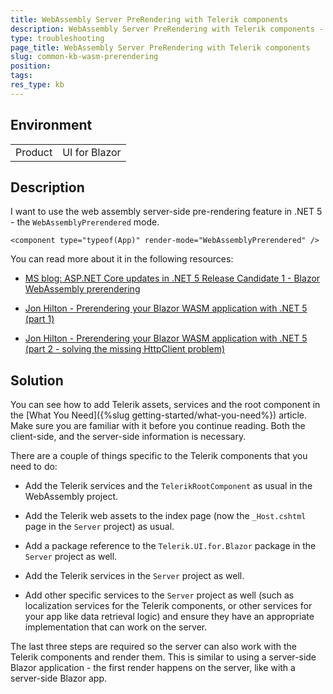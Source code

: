 ```yaml
---
title: WebAssembly Server PreRendering with Telerik components
description: WebAssembly Server PreRendering with Telerik components - two things that you need to set up
type: troubleshooting
page_title: WebAssembly Server PreRendering with Telerik components
slug: common-kb-wasm-prerendering
position: 
tags:
res_type: kb
---
```


## Environment

<table>
    <tbody>
        <tr>
            <td>Product</td>
            <td>UI for Blazor</td>
        </tr>
    </tbody>
</table>

## Description

I want to use the web assembly server-side pre-rendering feature in .NET 5 - the `WebAssemblyPrerendered` mode.

````
<component type="typeof(App)" render-mode="WebAssemblyPrerendered" />
````

You can read more about it in the following resources:

* <a href="https://devblogs.microsoft.com/aspnet/asp-net-core-updates-in-net-5-release-candidate-1/#blazor-webassembly-prerendering" target="_blank">MS blog: ASP.NET Core updates in .NET 5 Release Candidate 1 - Blazor WebAssembly prerendering</a>

* <a href="https://jonhilton.net/blazor-wasm-prerendering" target="_blank">Jon Hilton - Prerendering your Blazor WASM application with .NET 5 (part 1)</a>

* <a href="https://jonhilton.net/blazor-wasm-prerendering-missing-http-client/" target="_blank">Jon Hilton - Prerendering your Blazor WASM application with .NET 5 (part 2 - solving the missing HttpClient problem)</a>

## Solution

You can see how to add Telerik assets, services and the root component in the [What You Need]({%slug getting-started/what-you-need%}) article. Make sure you are familiar with it before you continue reading. Both the client-side, and the server-side information is necessary.

There are a couple of things specific to the Telerik components that you need to do:

* Add the Telerik services and the `TelerikRootComponent` as usual in the WebAssembly project.

* Add the Telerik web assets to the index page (now the `_Host.cshtml` page in the `Server` project) as usual.

* Add a package reference to the `Telerik.UI.for.Blazor` package in the `Server` project as well.

* Add the Telerik services in the `Server` project as well.

* Add other specific services to the `Server` project as well (such as localization services for the Telerik components, or other services for your app like data retrieval logic) and ensure they have an appropriate implementation that can work on the server.

The last three steps are required so the server can also work with the Telerik components and render them. This is similar to using a server-side Blazor application - the first render happens on the server, like with a server-side Blazor app.
